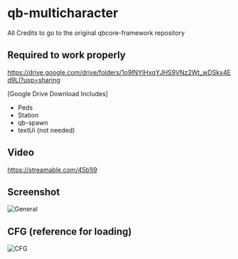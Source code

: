 # qb-multicharacter
All Credits to go to the original qbcore-framework repository





## Required to work properly

https://drive.google.com/drive/folders/1o9lNYIHxqYJHS9VNz2Wt_wDSkx4Ed9LI?usp=sharing

[Google Drive Download Includes] 
- Peds
- Station
- qb-spawn
- textUi (not needed)

## Video
https://streamable.com/45b1j9

## Screenshot
![General](https://i.imgur.com/gmNCQuF.png)

## CFG (reference for loading)
![CFG](https://i.imgur.com/m7X0TIu.png)
